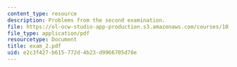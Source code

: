 ```yaml
---
content_type: resource
description: Problems from the second examination.
file: https://ol-ocw-studio-app-production.s3.amazonaws.com/courses/10-40-chemical-engineering-thermodynamics-fall-2003/e2c3f427b615772d4b23d9966705d78e_exam_2.pdf
file_type: application/pdf
resourcetype: Document
title: exam_2.pdf
uid: e2c3f427-b615-772d-4b23-d9966705d78e
---
```

